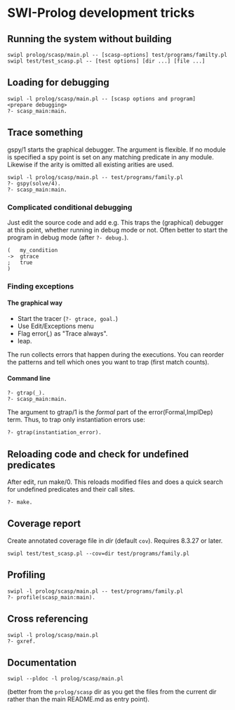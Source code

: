 # SWI-Prolog development tricks

## Running the system without building

    swipl prolog/scasp/main.pl -- [scasp-options] test/programs/familty.pl
    swipl test/test_scasp.pl -- [test options] [dir ...] [file ...]

## Loading for debugging

    swipl -l prolog/scasp/main.pl -- [scasp options and program]
    <prepare debugging>
    ?- scasp_main:main.

## Trace something

gspy/1 starts the graphical debugger. The   argument  is flexible. If no
module is specified a spy point is set  on any matching predicate in any
module.  Likewise if the arity is omitted all existing arities are used.

    swipl -l prolog/scasp/main.pl -- test/programs/family.pl
    ?- gspy(solve/4).
    ?- scasp_main:main.

### Complicated conditional debugging

Just edit the source code  and  add   e.g.  This  traps  the (graphical)
debugger at this point, whether running  in   debug  mode  or not. Often
better to start the program in debug mode (after `?- debug.`).

    (   my_condition
    ->  gtrace
    ;   true
    )

### Finding exceptions

#### The graphical way

  - Start the tracer (`?- gtrace, goal.`)
  - Use Edit/Exceptions menu
  - Flag error(_,_) as "Trace always".
  - leap.

The run collects errors  that  happen   during  the  executions. You can
reorder the patterns and tell which ones   you want to trap (first match
counts).

#### Command line

    ?- gtrap(_).
    ?- scasp_main:main.

The   argument   to   gtrap/1   is   the     _formal_    part   of   the
error(Formal,ImplDep) term. Thus, to trap only instantiation errors use:

    ?- gtrap(instantiation_error).

## Reloading code and check for undefined predicates

After edit, run make/0. This reloads  modified   files  and does a quick
search for undefined predicates and their call sites.

    ?- make.

## Coverage report

Create annotated coverage file in _dir_ (default `cov`). Requires 8.3.27
or later.

    swipl test/test_scasp.pl --cov=dir test/programs/family.pl

## Profiling

    swipl -l prolog/scasp/main.pl -- test/programs/family.pl
    ?- profile(scasp_main:main).

## Cross referencing

    swipl -l prolog/scasp/main.pl
    ?- gxref.

## Documentation

    swipl --pldoc -l prolog/scasp/main.pl

(better from the `prolog/scasp` dir  as  you   get  the  files  from the
current dir rather than the main README.md as entry point).
